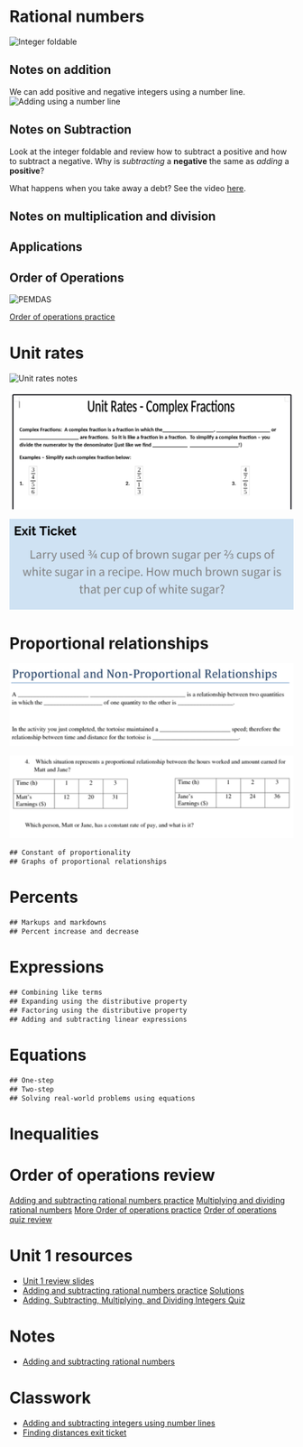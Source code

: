 # Rational numbers

![Integer foldable](https://i.pinimg.com/564x/80/58/5b/80585b7495304d8f003ed338d4572cb5.jpg)

## Notes on addition
We can add positive and negative integers using a number line.
![Adding using a number line](https://encrypted-tbn0.gstatic.com/images?q=tbn:ANd9GcSrL6cKhfxstqhEiWhiV3vKxq_BUiXyditCod5WI2sRAnwXYdul)

## Notes on Subtraction
Look at the integer foldable and review how to subtract a positive and how to subtract a negative. Why is *subtracting* a **negative** the same as *adding* a **positive**? 

What happens when you take away a debt? See the video [here](https://www.khanacademy.org/math/arithmetic/arith-review-negative-numbers/arith-review-sub-neg-intro/v/why-subtracting-a-negative-equivalent-to-adding-a-positive).

## Notes on multiplication and division

## Applications
## Order of Operations

![PEMDAS](https://encrypted-tbn0.gstatic.com/images?q=tbn:ANd9GcQN8ybdswMAbEOF4z9x2-aeEEBGw4EgVGUzAPGIv94rNvVJPgEO)

[Order of operations practice](https://www.khanacademy.org/math/pre-algebra/pre-algebra-arith-prop/pre-algebra-order-of-operations/e/order_of_operations_2)

# Unit rates

![Unit rates notes](images/unit_rates1.png)

![Complex fractions](images/complex_fractions.png)

![Unit rate complex fraction problem](images/unit_rate_complex_fraction_problem.png)

# Proportional relationships

![Proportional relationships notes](images/proportional_relationships_notes.png)

![Proportional relationships example](images/proportional_relationships_example.png)

    ## Constant of proportionality
    ## Graphs of proportional relationships

# Percents
    ## Markups and markdowns
    ## Percent increase and decrease

# Expressions
    ## Combining like terms
    ## Expanding using the distributive property
    ## Factoring using the distributive property
    ## Adding and subtracting linear expressions

# Equations
    ## One-step
    ## Two-step
    ## Solving real-world problems using equations

# Inequalities


# Order of operations review

[Adding and subtracting rational numbers practice](https://www.khanacademy.org/math/in-in-class-7th-math-cbse/in-in-7th-rational-numbers/in-in-7th-rational-nos-add-sub/e/adding_and_subtracting_rational_numbers)
[Multiplying and dividing rational numbers](https://www.khanacademy.org/math/cc-seventh-grade-math/cc-7th-negative-numbers-multiply-and-divide/cc-7th-mult-div-neg-fractions/e/multiplying_fractions)
[More Order of operations practice](/slides/oo.rem)
[Order of operations quiz review](/slides/oo_quiz.rem)

# Unit 1 resources

 * [Unit 1 review slides](/doc/unit1review.rem)
 * [Adding and subtracting rational numbers practice](/doc/unit1/adding_subtracting_rational_numbers_relay_race.pdf) [Solutions](/doc/unit1/solutions.pdf)
 * [Adding, Subtracting, Multiplying, and Dividing Integers Quiz](/doc/unit1/quiz3.pdf)

# Notes

 * [Adding and subtracting rational numbers](/notes/adding_subtracting_rational_numbers.pdf)
 
# Classwork

 * [Adding and subtracting integers using number lines](/doc/adding_subtracting_with_number_lines.pdf)
 * [Finding distances exit ticket](/doc/CW1.pdf)
